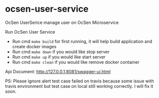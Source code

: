 # ocsen-user-service
OcSen UserSerice  manage user on OcSen Microservice

Run OcSen User Service

- Run cmd `make build` for first running, it will help build application and create docker images
- Run cmd `make down` if you would like stop server
- Run cmd `make up` if you would like start server
- Run cmd `make clean` if you would like remove docker container

Api Document: http://127.0.0.1:8081/swagger-ui.html

PS: Please ignore alert test case failed on travis because some issue with travis environment but test case on local still working correctly. I will fix it soon.
